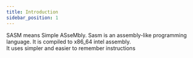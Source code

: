```yaml
---
title: Introduction
sidebar_position: 1
---
```


SASM means Simple ASseMbly.
Sasm is an assembly-like programming language. It is compiled to x86_64 intel assembly.  
It uses simpler and easier to remember instructions
